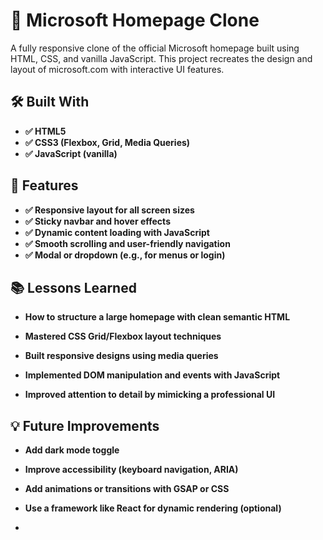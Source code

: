 # 📘 Microsoft Homepage Clone
A fully responsive clone of the official Microsoft homepage built using HTML, CSS, and vanilla JavaScript. This project recreates the design and layout of microsoft.com with interactive UI features.

## 🛠️ Built With
- **✅ HTML5**
- **✅ CSS3 (Flexbox, Grid, Media Queries)**
- **✅ JavaScript (vanilla)**


## 🎯 Features
- **✅ Responsive layout for all screen sizes**
- **✅ Sticky navbar and hover effects**
- **✅ Dynamic content loading with JavaScript**
- **✅ Smooth scrolling and user-friendly navigation**
- **✅ Modal or dropdown (e.g., for menus or login)**

## 📚 Lessons Learned
- **How to structure a large homepage with clean semantic HTML**

- **Mastered CSS Grid/Flexbox layout techniques**

- **Built responsive designs using media queries**

- **Implemented DOM manipulation and events with JavaScript**

- **Improved attention to detail by mimicking a professional UI**


## 💡 Future Improvements
- **Add dark mode toggle**

- **Improve accessibility (keyboard navigation, ARIA)**

- **Add animations or transitions with GSAP or CSS**

- **Use a framework like React for dynamic rendering (optional)**
- 
